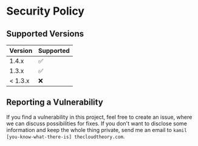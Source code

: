 # Security Policy

## Supported Versions

| Version | Supported          |
| ------- | ------------------ |
| 1.4.x   | :white_check_mark: |
| 1.3.x   | :white_check_mark: |
| < 1.3.x | :x:                |

## Reporting a Vulnerability

If you find a vulnerability in this project, feel free to create an issue, where we can discuss possibilities for fixes. If you don't want to disclose some information and keep the whole thing private, 
send me an email to `kamil [you-know-what-there-is] thecloudtheory.com`.
